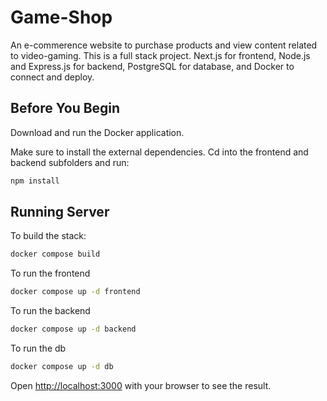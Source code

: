 # Game-Shop

An e-commerence website to purchase products and view content related to video-gaming. This is a full stack project. Next.js for frontend, Node.js and Express.js for backend, PostgreSQL for database, and Docker to connect and deploy.

## Before You Begin

Download and run the Docker application. 

Make sure to install the external dependencies. Cd into the frontend and backend subfolders and run:

```bash
npm install
```

## Running Server

To build the stack:

```bash
docker compose build
```

To run the frontend
```bash
docker compose up -d frontend
```

To run the backend
```bash
docker compose up -d backend
```

To run the db
```bash
docker compose up -d db
```

Open [http://localhost:3000](http://localhost:3000) with your browser to see the result.
